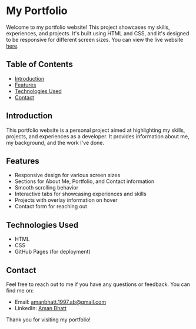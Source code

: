 # My Portfolio

Welcome to my portfolio website! This project showcases my skills, experiences, and projects. It's built using HTML and CSS, and it's designed to be responsive for different screen sizes. 
You can view the live website [here](https://amanbhatt97.github.io/portfolio/).

## Table of Contents

- [Introduction](#introduction)
- [Features](#features)
- [Technologies Used](#technologies-used)
- [Contact](#contact)

## Introduction

This portfolio website is a personal project aimed at highlighting my skills, projects, and experiences as a developer. It provides information about me, my background, and the work I've done.

## Features

- Responsive design for various screen sizes
- Sections for About Me, Portfolio, and Contact information
- Smooth scrolling behavior
- Interactive tabs for showcasing experiences and skills
- Projects with overlay information on hover
- Contact form for reaching out

## Technologies Used

- HTML
- CSS
- GitHub Pages (for deployment)

## Contact

Feel free to reach out to me if you have any questions or feedback. You can find me on:

- Email: amanbhatt.1997.ab@gmail.com
- LinkedIn: [Aman Bhatt](https://www.linkedin.com/in/amanbhatt1997/)

Thank you for visiting my portfolio!
